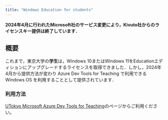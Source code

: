 ```yaml
---
title: "Windows Education for students"
---
```



<b class="box">
2024年4月に行われたMicrosoft社のサービス変更により，Kivuto社からのライセンスキー提供は終了しています．
</b>

## 概要

これまで，東京大学の**学生**は，Windows 10またはWindows 11をEducationエディションにアップグレードするライセンスを取得できました．しかし，2024年4月から提供方法が変わり Azure Dev Tools for Teaching で利用できる Windows OS を利用することとして提供されています．

### 利用方法
[UTokyo Microsoft Azure Dev Tools for Teaching](../adt4t/)のページからご利用ください。
